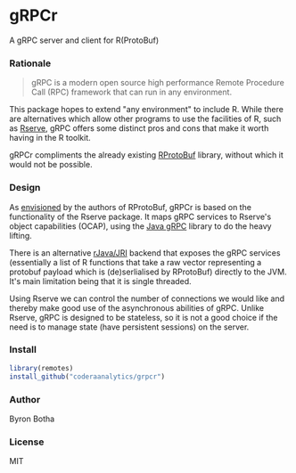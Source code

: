 # gRPCr

A gRPC server and client for R(ProtoBuf)

### Rationale

 > gRPC is a modern open source high performance Remote Procedure Call (RPC) framework that can run in any environment.

This package hopes to extend "any environment" to include R. While there are alternatives which allow other programs to use the facilities of R, such as [Rserve](https://www.rforge.net/Rserve/), gRPC offers some distinct pros and cons that make it worth having in the R toolkit. 

gRPCr compliments the already existing [RProtoBuf](https://github.com/eddelbuettel/rprotobuf) library, without which it would not be possible.

### Design

As [envisioned](https://github.com/eddelbuettel/rprotobuf/blob/master/vignettes/pdf/RProtoBuf-intro.pdf) by the authors of RProtoBuf, gRPCr is based on the functionality of the Rserve package. It maps gRPC services to Rserve's object capabilities (OCAP), using the [Java gRPC](https://github.com/grpc/grpc-java) library to do the heavy lifting.

There is an alternative [rJava/JRI](https://www.rforge.net/rJava/) backend that exposes the gRPC services (essentially a list of R functions that take a raw vector representing a protobuf payload which is (de)serlialised by RProtoBuf) directly to the JVM. It's main limitation being that it is single threaded.

Using Rserve we can control the number of connections we would like and thereby make good use of the asynchronous abilities of gRPC. Unlike Rserve, gRPC is designed to be stateless, so it is not a good choice if the need is to manage state (have persistent sessions) on the server.

### Install

```r
library(remotes)
install_github("coderaanalytics/grpcr")
```

### Author

Byron Botha

### License

MIT
